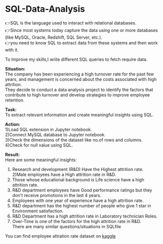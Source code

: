 # SQL-Data-Analysis<br>
👉SQL is the language used to interact with relational databases.<br>
👉Since most systems today capture the data using one or more databases (like MySQL, Oracle, Redshift, SQL Server, etc.).<br>
👉you need to know SQL to extract data from these systems and then work with it.<br>

To Improve my skills,I write different SQL queries to fetch require data.<br>

**Situation:**<br>
The company has been experiencing a high turnover rate for the past few years, and management is concerned about the costs associated with high attrition.<br>
They decide to conduct a data analysis project to identify the factors that contribute to high turnover and develop strategies to improve employee retention.<br>

**Task:**<br>
To extract relevant information and create meaningful insights using SQL.<br>

**Action:**<br>
1)Load SQL extension in Jupyter notebook.<br>
2)Connect MySQL database to Jupyter notebook.<br>
3)Check the dimensions of the dataset like no.of rows and columns.<br>
4)Check for null value using SQL.<br>

**Result:**<br>
Here are some meaningful insights:<br>

1) Research and development (R&D) Have the Highest attrition rate.<br>
2)Male employees have a High attrition rate in R&D.<br>
3) Those whose educational background is Life science have a high attrition rate.<br>
4) R&D department employees have Good performance ratings but they don't receive promotions in the last 4 years.<br>
5) Employees with one year of experience have a high attrition rate.<br>
6) R&D department has the highest number of people who give 1 star in Environment satisfaction.<br>
7) R&D Department has a high attrition rate in Laboratory technician Roles.<br>
8) Over-Time is one of the factors for the high attrition rate in R&D.<br>
There are many similar questions/situations in SQLfile<br>

You can find employee attration rate dataset on [kaggle](https://www.kaggle.com/)<br>

